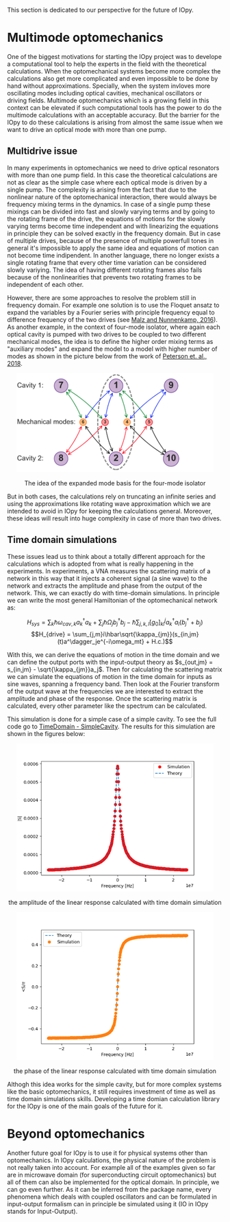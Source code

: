 This section is dedicated to our perspective for the future of IOpy. 

# Multimode optomechanics
One of the biggest motivations for starting the IOpy project was to develope a computational tool to help the experts in the field with the theoretical calculations. When the optomechanical systems become more complex the calculations also get more complicated and even impossible to be done by hand without approximations. Specially, when the system invloves more oscillating modes including optical cavities, mechanical oscillators or driving fields. Multimode optomechanics which is a growing field in this context can be elevated if such computational tools has the power to do the multimode calculations with an acceptable accuracy. But the barrier for the IOpy to do these calculations is arising from almost the same issue when we want to drive an optical mode with more than one pump.

## Multidrive issue
In many experiments in optomechanics we need to drive optical resonators with more than one pump field. In this case the theoretical calculations are not as clear as the simple case where each optical mode is driven by a single pump. The complexity is arising from the fact that due to the nonlinear nature of the optomechanical interaction, there would always be frequency mixing terms in the dynamics. In case of a single pump these mixings can be divided into fast and slowly varying terms and by going to the rotating frame of the drive, the equations of motions for the slowly varying terms become time independent and with linearizing the equations in principle they can be solved exactly in the frequency domain. But in case of multiple drives, because of the presence of multiple powerfull tones in general it's impossible to apply the same idea and equations of motion can not become time indipendent. In another language, there no longer exists a single rotating frame that every other time variation can be considered slowly variying. The idea of having different rotating frames also fails because of the nonlinearities that prevents two rotating frames to be independent of each other.

However, there are some approaches to resolve the problem still in frequency domain. For example one solution is to use the Floquet ansatz to expand the variables by a Fourier series with principle frequency equal to difference frequency of the two drives (see [Malz and Nunnenkamp, 2016](https://journals.aps.org/pra/abstract/10.1103/PhysRevA.94.023803)). As another example, in the context of four-mode isolator, where again each optical cavity is pumped with two drives to be coupled to two different mechanical modes, the idea is to define the higher order mixing terms as "auxiliary modes" and expand the model to a model with higher number of modes as shown in the picture below from the work of [Peterson et. al., 2018](https://journals.aps.org/prx/abstract/10.1103/PhysRevX.7.031001).

<!--
![The idea of the expanded mode basis for the four-mode isolator](auxmodes.png){width=460 .center}
\begin{figure}[!h]
\caption{The idea of the expanded mode basis for the four-mode isolator}
\end{figure}
-->


<p align="center">
  <img width="460" src="\auxmodes.png">
    <p align = "center">
        The idea of the expanded mode basis for the four-mode isolator
    </p>
</p>


But in both cases, the calculations rely on truncating an infinite series and using the approximations like rotating wave approximation which we are intended to avoid in IOpy for keeping the calculations general. Moreover, these ideas will result into huge complexity in case of more than two drives.

## Time domain simulations
These issues lead us to think about a totally different approach for the calculations which is adopted from what is really happening in the experiments. In experiments, a VNA measures the scattering matrix of a network in this way that it injects a coherent signal (a sine wave) to the network and extracts the amplitude and phase from the output of the network. This, we can exactly do with time-domain simulations. In principle we can write the most general Hamiltonian of the optomechanical network as:

$$H_{sys} = \sum_k \hbar\omega_{cav,k}a^{\dagger}_ka_k + \sum_j \hbar\Omega_jb^{\dagger}_jb_j -\hbar\sum_{j,k,l}[g_0]_{kl}^ja^\dagger_ka_l(b^\dagger_j+b_j)$$
$$H_{drive} = \sum_{j,m}i\hbar\sqrt{\kappa_{jm}}(s_{in,jm}(t)a^\dagger_je^{-i\omega_mt} + H.c.)$$

With this, we can derive the equations of motion in the time domain and we can define the output ports with the input-output theory as $s_{out,jm} = s_{in,jm} - \sqrt{\kappa_{jm}}a_j$. Then for calculating the scattering matrix we can simulate the equations of motion in the time domain for inputs as sine waves, spanning a frequency band. Then look at the Fourier transform of the output wave at the frequencies we are interested to extract the amplitude and phase of the response. Once the scattering matrix is calculated, every other parameter like the spectrum can be calculated. 

This simulation is done for a simple case of a simple cavity. To see the full code go to [TimeDomain - SimpleCavity](http://localhost:8888/notebooks/IOpy/iopy/Time%20Domain/TimeDomain%20-%20SimpleCavity.ipynb). The results for this simulation are shown in the figures below:

<!--
![the amplitude of the linear response calculated with time domain simulation](time/amp.png){width=460 .center}
\begin{figure}[!h]
\caption{the amplitude of the linear response calculated with time domain simulation}
\end{figure}

![the phase of the linear response calculated with time domain simulation](time/phase.png){width=460 .center}
\begin{figure}[!h]
\caption{the amplitude of the linear response calculated with time domain simulation}
\end{figure}
-->


<p align="center">
  <img width="460" src="\time\amp.png">
    <p align = "center">
        the amplitude of the linear response calculated with time domain simulation
    </p>
</p>

<p align="center">
  <img width="460" src="\time\phase.png">
    <p align = "center">
        the phase of the linear response calculated with time domain simulation
    </p>
</p>


Althogh this idea works for the simple cavity, but for more complex systems like the basic optomechanics, it still requires investment of time as well as time domain simulations skills. Developing a time domian calculation library for the IOpy is one of the main goals of the future for it.

# Beyond optomechanics

Another future goal for IOpy is to use it for physical systems other than optomechanics. In IOpy calculations, the physical nature of the problem is not really taken into account. For example all of the examples given so far are in microwave domain (for superconducting circuit optomechanics) but all of them can also be implemented for the optical domain. In principle, we can go even further. As it can be inferred from the package name, every phenomena which deals with coupled oscillators and can be formulated in input-output formalism can in principle be simulated using it (IO in IOpy stands for Input-Output). 